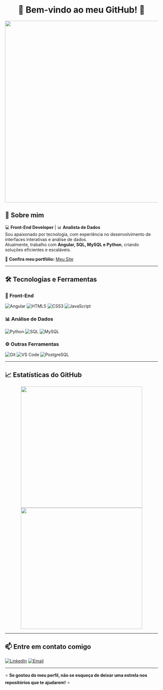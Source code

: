 <h1 align="center">🚀 Bem-vindo ao meu GitHub! 🚀</h1>

<p align="center">
  <img src="https://user-images.githubusercontent.com/74038190/213912763-5d9af92b-f745-4fb2-b0f6-62a8d9c36ef3.gif" width="600px">
</p>

## 👋 Sobre mim

💻 **Front-End Developer** | 📊 **Analista de Dados**  
Sou apaixonado por tecnologia, com experiência no desenvolvimento de interfaces interativas e análise de dados.  
Atualmente, trabalho com **Angular, SQL, MySQL e Python**, criando soluções eficientes e escaláveis.  

🔗 **Confira meu portfólio:** [Meu Site](https://douglas-oliveira-azure.vercel.app/)  

---

## 🛠 **Tecnologias e Ferramentas**

### 🎨 **Front-End**
![Angular](https://img.shields.io/badge/Angular-DD0031?style=for-the-badge&logo=angular&logoColor=white)
![HTML5](https://img.shields.io/badge/HTML5-E34F26?style=for-the-badge&logo=html5&logoColor=white)
![CSS3](https://img.shields.io/badge/CSS3-1572B6?style=for-the-badge&logo=css3&logoColor=white)
![JavaScript](https://img.shields.io/badge/JavaScript-F7DF1E?style=for-the-badge&logo=javascript&logoColor=black)

### 📊 **Análise de Dados**
![Python](https://img.shields.io/badge/Python-3776AB?style=for-the-badge&logo=python&logoColor=white)
![SQL](https://img.shields.io/badge/SQL-4479A1?style=for-the-badge&logo=sqlite&logoColor=white)
![MySQL](https://img.shields.io/badge/MySQL-4479A1?style=for-the-badge&logo=mysql&logoColor=white)

### ⚙️ **Outras Ferramentas**
![Git](https://img.shields.io/badge/Git-F05032?style=for-the-badge&logo=git&logoColor=white)
![VS Code](https://img.shields.io/badge/VS%20Code-007ACC?style=for-the-badge&logo=visual-studio-code&logoColor=white)
![PostgreSQL](https://img.shields.io/badge/PostgreSQL-336791?style=for-the-badge&logo=postgresql&logoColor=white)

---

## 📈 **Estatísticas do GitHub**
<p align="center">
  <img src="https://github-readme-stats.vercel.app/api?username=DouglasOliveira&show_icons=true&theme=radical" width="400px"/>
  <img src="https://github-readme-streak-stats.herokuapp.com/?user=DouglasOliveira&theme=radical" width="400px"/>
</p>

---

## 📫 **Entre em contato comigo**
[![LinkedIn](https://img.shields.io/badge/LinkedIn-0077B5?style=for-the-badge&logo=linkedin&logoColor=white)](https://www.linkedin.com/in/douglas-oliveira-625064271/)
[![Email](https://img.shields.io/badge/Email-D14836?style=for-the-badge&logo=gmail&logoColor=white)](mailto:SEU_EMAIL)

---

⭐ **Se gostou do meu perfil, não se esqueça de deixar uma estrela nos repositórios que te ajudarem!** ⭐
